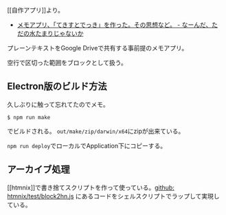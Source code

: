 [[自作アプリ]]より。

- [メモアプリ、「てきすとでっき」を作った。その思想など。 - なーんだ、ただの水たまりじゃないか](https://karino2.github.io/2020/12/12/textdeck.html)

プレーンテキストをGoogle Driveで共有する事前提のメモアプリ。

空行で区切った範囲をブロックとして扱う。

## Electron版のビルド方法

久しぶりに触って忘れてたのでメモ。

```
$ npm run make
```

でビルドされる。
`out/make/zip/darwin/x64`にzipが出来ている。

`npm run deploy`でローカルでApplication下にコピーする。

## アーカイブ処理

[[htmnix]]で書き捨てスクリプトを作って使っている。[github: htmnix/test/block2hn.js](https://github.com/karino2/htmnix/blob/main/test/block2hn.js) にあるコードをシェルスクリプトでラップして実現している。